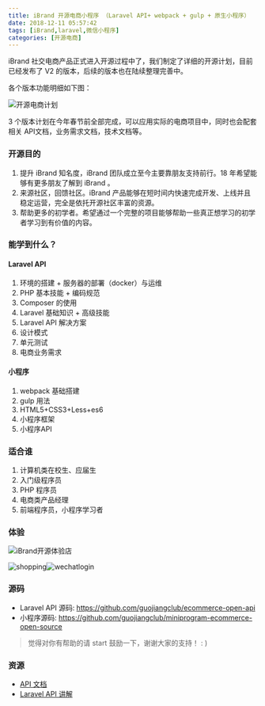 ```yaml
---
title: iBrand 开源电商小程序 （Laravel API+ webpack + gulp + 原生小程序）
date: 2018-12-11 05:57:42
tags: [iBrand,laravel,微信小程序]
categories: [开源电商]
---
```




iBrand 社交电商产品正式进入开源过程中了，我们制定了详细的开源计划，目前已经发布了 V2 的版本，后续的版本也在陆续整理完善中。

各个版本功能明细如下图：

![开源电商计划](https://iyoyo.oss-cn-hangzhou.aliyuncs.com/post/iBrand%20%E5%BC%80%E6%BA%90%E7%94%B5%E5%95%86.png)

3 个版本计划在今年春节前全部完成，可以应用实际的电商项目中，同时也会配套相关 API文档，业务需求文档，技术文档等。

### 开源目的

1. 提升 iBrand 知名度，iBrand 团队成立至今主要靠朋友支持前行。18 年希望能够有更多朋友了解到 iBrand 。
2. 来源社区，回馈社区。iBrand 产品能够在短时间内快速完成开发、上线并且稳定运营，完全是依托开源社区丰富的资源。
3. 帮助更多的初学者。希望通过一个完整的项目能够帮助一些真正想学习的初学者学习到有价值的内容。

### 能学到什么？

#### Laravel API

1. 环境的搭建 + 服务器的部署（docker）与运维
2. PHP 基本技能 + 编码规范
3. Composer 的使用
4. Laravel 基础知识 + 高级技能
5. Laravel API 解决方案
6. 设计模式
7. 单元测试
8. 电商业务需求

#### 小程序

1. webpack 基础搭建
2. gulp 用法
3. HTML5+CSS3+Less+es6
4. 小程序框架
5. 小程序API

### 适合谁

1. 计算机类在校生、应届生
2. 入门级程序员
3. PHP 程序员
4. 电商类产品经理
5. 前端程序员，小程序学习者

### 体验

![iBrand开源体验店](https://iyoyo.oss-cn-hangzhou.aliyuncs.com/post/miniprogramcode/1.jpg)

![shopping](https://iyoyo.oss-cn-hangzhou.aliyuncs.com/post/ibrand-open-source-readme/shopping.gif)![wechatlogin](https://iyoyo.oss-cn-hangzhou.aliyuncs.com/post/ibrand-open-source-readme/wechatlogin.gif) 


### 源码

- Laravel API 源码: https://github.com/guojiangclub/ecommerce-open-api
- 小程序源码: https://github.com/guojiangclub/miniprogram-ecommerce-open-source

> 觉得对你有帮助的请 start 鼓励一下，谢谢大家的支持！ : )

### 资源

- [API 文档](https://www.ibrand.cc/docs/api/v1)
- [Laravel API 讲解](https://www.ibrand.cc/open/article)